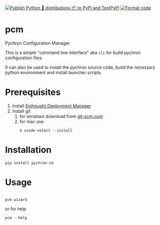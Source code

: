 [![Publish Python 🐍 distributions 📦 to PyPI and TestPyPI](https://github.com/PychronLabsLLC/pcm/actions/workflows/publish-to-pypi.yml/badge.svg)](https://github.com/PychronLabsLLC/pcm/actions/workflows/publish-to-pypi.yml)
[![Format code](https://github.com/PychronLabsLLC/pcm/actions/workflows/format_code.yml/badge.svg)](https://github.com/PychronLabsLLC/pcm/actions/workflows/format_code.yml)

# pcm 
Pychron Configuration Manager

This is a simple "command line interface" aka `cli` for build pychron configuration
files. 

It can also be used to install the pychron source code, build the necessary python environment and install launcher 
scripts

# Prerequisites
1. Install [Enthought Deployment Manager](https://assets.enthought.com/downloads/edm/?_ga=2.140098611.1251917361.1656174688-1854424385.1656174688)
2. Install git
   1. for windows download from [git-scm.com](https://git-scm.com/download/win) 
   2. for mac use 
      ```shell
      $ xcode-select --install
      ```


# Installation

```shell
pip install pychron-cm
```

# Usage


```shell

pcm wizard
```
or for help

```shell
pcm --help
```
